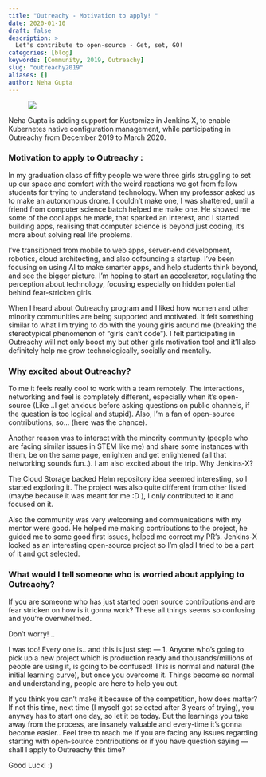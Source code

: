```yaml
---
title: "Outreachy - Motivation to apply! "
date: 2020-01-10
draft: false
description: >
  Let's contribute to open-source - Get, set, GO!
categories: [blog]
keywords: [Community, 2019, Outreachy]
slug: "outreachy2019"
aliases: []
author: Neha Gupta
---
```

<figure>
<img src="/images/community/events/outreachy.png"/>
</figure>

Neha Gupta is adding support for Kustomize in Jenkins X, to enable Kubernetes native configuration management, while participating in Outreachy from December 2019 to March 2020.

### Motivation to apply to Outreachy :
In my graduation class of fifty people we were three girls struggling to set up our space and comfort with the weird reactions we got from fellow students for trying to understand technology.
When my professor asked us to make an autonomous drone. I couldn’t make one, I was shattered, until a friend from computer science batch helped me make one. He showed me some of the cool apps he made, that sparked an interest, and I started building apps, realising that computer science is beyond just coding, it’s more about solving real life problems.

I’ve transitioned from mobile to web apps, server-end development, robotics, cloud architecting, and also cofounding a startup. I’ve been focusing on using AI to make smarter apps, and help students think beyond, and see the bigger picture. I’m hoping to start an accelerator, regulating the perception about technology, focusing especially on hidden potential behind fear-stricken girls.

When I heard about Outreachy program and I liked how women and other minority communities are being supported and motivated. It felt something similar to what I’m trying to do with the young girls around me (breaking the stereotypical phenomenon of “girls can’t code”). I felt participating in Outreachy will not only boost my but other girls motivation too! and it’ll also definitely help me grow technologically, socially and mentally.

### Why excited about Outreachy?
To me it feels really cool to work with a team remotely. The interactions, networking and feel is completely different, especially when it’s open-source (Like ..I get anxious before asking questions on public channels, if the question is too logical and stupid). Also, I’m a fan of open-source contributions, so… (here was the chance).

Another reason was to interact with the minority community (people who are facing similar issues in STEM like me) and share some instances with them, be on the same page, enlighten and get enlightened (all that networking sounds fun..). I am also excited about the trip.
Why Jenkins-X?

The Cloud Storage backed Helm repository idea seemed interesting, so I started exploring it. The project was also quite different from other listed (maybe because it was meant for me :D ), I only contributed to it and focused on it.

Also the community was very welcoming and communications with my mentor were good. He helped me making contributions to the project, he guided me to some good first issues, helped me correct my PR’s. Jenkins-X looked as an interesting open-source project so I’m glad I tried to be a part of it and got selected.

### What would I tell someone who is worried about applying to Outreachy?
If you are someone who has just started open source contributions and are fear stricken on how is it gonna work? These all things seems so confusing and you’re overwhelmed.

Don’t worry! ..

I was too! Every one is.. and this is just step — 1. Anyone who’s going to pick up a new project which is production ready and thousands/millions of people are using it, is going to be confused! This is normal and natural (the initial learning curve), but once you overcome it. Things become so normal and understanding, people are here to help you out.

If you think you can’t make it because of the competition, how does matter? If not this time, next time (I myself got selected after 3 years of trying), you anyway has to start one day, so let it be today. But the learnings you take away from the process, are insanely valuable and every-time it’s gonna become easier..
Feel free to reach me if you are facing any issues regarding starting with open-source contributions or if you have question saying — shall I apply to Outreachy this time?

Good Luck! :)